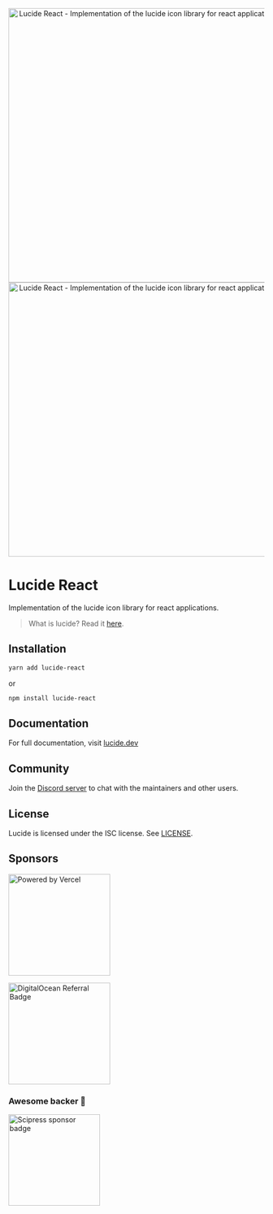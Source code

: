 <p align="center">
  <a href="https://github.com/lucide-icons/lucide#gh-light-mode-only">
    <img src="https://lucide.dev/lucide-react.svg#gh-light-mode-only" alt="Lucide React - Implementation of the lucide icon library for react applications." width="540">
  </a>
  <a href="https://github.com/lucide-icons/lucide#gh-dark-mode-only">
    <img src="https://lucide.dev/package-logos/dark/lucide-react.svg#gh-dark-mode-only" alt="Lucide React - Implementation of the lucide icon library for react applications." width="540">
  </a>
</p>


# Lucide React

Implementation of the lucide icon library for react applications.

> What is lucide? Read it [here](https://github.com/lucide-icons/lucide#what-is-lucide).

## Installation

```sh
yarn add lucide-react
```

or

```sh
npm install lucide-react
```

## Documentation

For full documentation, visit [lucide.dev](https://lucide.dev/guide/packages/lucide-react)

## Community

Join the [Discord server](https://discord.gg/EH6nSts) to chat with the maintainers and other users.

## License

Lucide is licensed under the ISC license. See [LICENSE](https://lucide.dev/license).

## Sponsors

<a href="https://vercel.com?utm_source=lucide&utm_campaign=oss">
  <img src="https://lucide.dev/vercel.svg" alt="Powered by Vercel" width="200" />
</a>

<a href="https://www.digitalocean.com/?refcode=b0877a2caebd&utm_campaign=Referral_Invite&utm_medium=Referral_Program&utm_source=badge"><img src="https://lucide.dev/digitalocean.svg" width="200" alt="DigitalOcean Referral Badge" /></a>

### Awesome backer 🍺

<a href="https://www.scipress.io?utm_source=lucide"><img src="https://lucide.dev/sponsors/scipress.svg" width="180" alt="Scipress sponsor badge" /></a>
